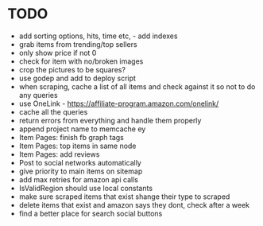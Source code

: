 TODO
====

- add sorting options, hits, time etc, - add indexes
- grab items from trending/top sellers
- only show price if not 0
- check for item with no/broken images
- crop the pictures to be squares?
- use godep and add to deploy script
- when scraping, cache a list of all items and check against it so not to do any queries
- use OneLink - https://affiliate-program.amazon.com/onelink/
- cache all the queries
- return errors from everything and handle them properly
- append project name to memcache ey
- Item Pages: finish fb graph tags
- Item Pages: top items in same node
- Item Pages: add reviews
- Post to social networks automatically
- give priority to main items on sitemap
- add max retries for amazon api calls
- IsValidRegion should use local constants
- make sure scraped items that exist shange their type to scraped
- delete items that exist and amazon says they dont, check after a week
- find a better place for search social buttons
